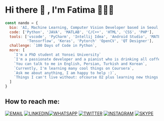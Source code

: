 # Hi there 👋 , I'm Fatima 🧚🏻‍♀️

```js
const nando = {
  bio: 'AI, Machine Learning, Computer Vision Developer based in Seoul, South Korea',
  code: ['Python', 'JAVA', 'MATLAB', 'C/C++', 'HTML', 'CSS', 'PHP'],
  tools: ['vscode', 'PyCharm', 'Intellij Idea', 'Android Studio', 'MATLAB', 'Adobe Dreamweaver', 
          'Tensorflow', 'Keras', 'Pytorch' 'OpenCV', 'QT Designer'],
  challenge: `100 Days of Code in Python`,
  more: [
    `I'm a PhD student at Yonsei University` 
    `I'm a passionate developer and a pianist who is drinking all coffee in Seoul, Korea`,
    `You can talk to me in English, Persian, Turkish and Korean`,
    `Currently, I'm learning many cool things on Coursera`,
    `Ask me about anything, I am happy to help :)`,
    `Things I can't live without: ofcourse O2 plus learning new things every day`,
  ]
}
```

## How to reach me:

[![EMAIL](https://i.ibb.co/5KTNt8B/Webp-net-resizeimage-5.png)](mailto:fatimada@yonsei.ac.kr) [![LINKEDIN](https://i.ibb.co/t3xnXTC/Webp-net-resizeimage-3.png)](https://www.linkedin.com/in/fatima-dehghan-%ED%8C%8C%ED%8B%B0%EB%A7%88-a24491123)[![WHATSAPP](https://i.ibb.co/82P25rn/Webp-net-resizeimage.png)](+821089387292) [![TWITTER](https://i.ibb.co/cJNxYJY/Webp-net-resizeimage-1.png)](https://twitter.com/XFatiJanX) [![INSTAGRAM](https://i.ibb.co/ZHfpFGc/Webp-net-resizeimage-4.png)](https://www.instagram.com/fatimadhghn/) [![SKYPE](https://i.ibb.co/tpnfkGr/Webp-net-resizeimage-2.png)](https://join.skype.com/invite/DeBPNJCTCDTb)

